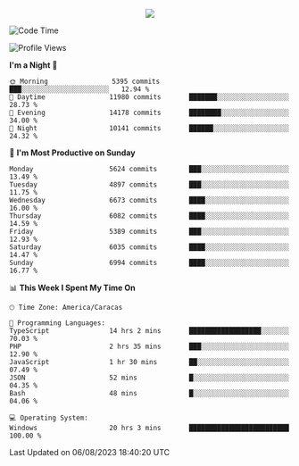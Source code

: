<p align="center">
  <a href="http://www.github.com/thevacs">
    <img src="https://github-readme-streak-stats.herokuapp.com/?user=thevacs&stroke=ffffff&background=1c1917&ring=0891b2&fire=0891b2&currStreakNum=ffffff&currStreakLabel=0891b2&sideNums=ffffff&sideLabels=ffffff&dates=ffffff&hide_border=true" />
  </a>
</p>

<!--START_SECTION:waka-->
![Code Time](http://img.shields.io/badge/Code%20Time-1%2C573%20hrs%2034%20mins-blue)

![Profile Views](http://img.shields.io/badge/Profile%20Views-0-blue)

**I'm a Night 🦉** 

```text
🌞 Morning                5395 commits        ███░░░░░░░░░░░░░░░░░░░░░░   12.94 % 
🌆 Daytime                11980 commits       ███████░░░░░░░░░░░░░░░░░░   28.73 % 
🌃 Evening                14178 commits       ████████░░░░░░░░░░░░░░░░░   34.00 % 
🌙 Night                  10141 commits       ██████░░░░░░░░░░░░░░░░░░░   24.32 % 
```
📅 **I'm Most Productive on Sunday** 

```text
Monday                   5624 commits        ███░░░░░░░░░░░░░░░░░░░░░░   13.49 % 
Tuesday                  4897 commits        ███░░░░░░░░░░░░░░░░░░░░░░   11.75 % 
Wednesday                6673 commits        ████░░░░░░░░░░░░░░░░░░░░░   16.00 % 
Thursday                 6082 commits        ████░░░░░░░░░░░░░░░░░░░░░   14.59 % 
Friday                   5389 commits        ███░░░░░░░░░░░░░░░░░░░░░░   12.93 % 
Saturday                 6035 commits        ████░░░░░░░░░░░░░░░░░░░░░   14.47 % 
Sunday                   6994 commits        ████░░░░░░░░░░░░░░░░░░░░░   16.77 % 
```


📊 **This Week I Spent My Time On** 

```text
🕑︎ Time Zone: America/Caracas

💬 Programming Languages: 
TypeScript               14 hrs 2 mins       ██████████████████░░░░░░░   70.03 % 
PHP                      2 hrs 35 mins       ███░░░░░░░░░░░░░░░░░░░░░░   12.90 % 
JavaScript               1 hr 30 mins        ██░░░░░░░░░░░░░░░░░░░░░░░   07.49 % 
JSON                     52 mins             █░░░░░░░░░░░░░░░░░░░░░░░░   04.35 % 
Bash                     48 mins             █░░░░░░░░░░░░░░░░░░░░░░░░   04.06 % 

💻 Operating System: 
Windows                  20 hrs 3 mins       █████████████████████████   100.00 % 
```


 Last Updated on 06/08/2023 18:40:20 UTC
<!--END_SECTION:waka-->
